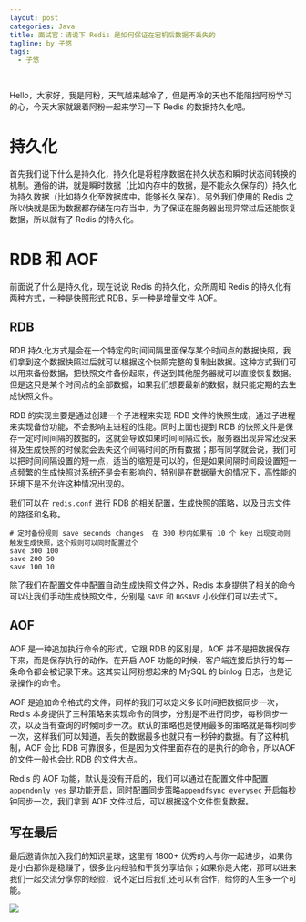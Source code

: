 ```yaml
---
layout: post
categories: Java
title: 面试官：请说下 Redis 是如何保证在宕机后数据不丢失的
tagline: by 子悠
tags: 
  - 子悠

---
```


Hello，大家好，我是阿粉，天气越来越冷了，但是再冷的天也不能阻挡阿粉学习的心，今天大家就跟着阿粉一起来学习一下 Redis 的数据持久化吧。

<!--more-->

# 持久化

首先我们说下什么是持久化，持久化是将程序数据在持久状态和瞬时状态间转换的机制。通俗的讲，就是瞬时数据（比如内存中的数据，是不能永久保存的）持久化为持久数据（比如持久化至数据库中，能够长久保存）。另外我们使用的 Redis 之所以快就是因为数据都存储在内存当中，为了保证在服务器出现异常过后还能恢复数据，所以就有了 Redis 的持久化。

# RDB 和 AOF

前面说了什么是持久化，现在说说 Redis 的持久化，众所周知 Redis 的持久化有两种方式，一种是快照形式 RDB，另一种是增量文件 AOF。

## RDB

RDB 持久化方式是会在一个特定的时间间隔里面保存某个时间点的数据快照，我们拿到这个数据快照过后就可以根据这个快照完整的复制出数据。这种方式我们可以用来备份数据，把快照文件备份起来，传送到其他服务器就可以直接恢复数据。但是这只是某个时间点的全部数据，如果我们想要最新的数据，就只能定期的去生成快照文件。

RDB 的实现主要是通过创建一个子进程来实现 RDB 文件的快照生成，通过子进程来实现备份功能，不会影响主进程的性能。同时上面也提到 RDB 的快照文件是保存一定时间间隔的数据的，这就会导致如果时间间隔过长，服务器出现异常还没来得及生成快照的时候就会丢失这个间隔时间的所有数据；那有同学就会说，我们可以把时间间隔设置的短一点，适当的缩短是可以的，但是如果间隔时间段设置短一点频繁的生成快照对系统还是会有影响的，特别是在数据量大的情况下，高性能的环境下是不允许这种情况出现的。

我们可以在 `redis.conf` 进行 RDB 的相关配置，生成快照的策略，以及日志文件的路径和名称。

```properties
# 定时备份规则 save seconds changes  在 300 秒内如果有 10 个 key 出现变动则触发生成快照，这个规则可以同时配置过个
save 300 100
save 200 50
save 100 10
```

除了我们在配置文件中配置自动生成快照文件之外，Redis 本身提供了相关的命令可以让我们手动生成快照文件，分别是 `SAVE` 和 `BGSAVE` 小伙伴们可以去试下。

## AOF

AOF 是一种追加执行命令的形式，它跟 RDB 的区别是，AOF 并不是把数据保存下来，而是保存执行的动作。在开启 AOF 功能的时候，客户端连接后执行的每一条命令都会被记录下来。这其实让阿粉想起来的 MySQL 的 binlog 日志，也是记录操作的命令。

 AOF 是追加命令格式的文件，同样的我们可以定义多长时间把数据同步一次，Redis 本身提供了三种策略来实现命令的同步，分别是不进行同步，每秒同步一次，以及当有查询的时候同步一次。默认的策略也是使用最多的策略就是每秒同步一次，这样我们可以知道，丢失的数据最多也就只有一秒钟的数据。有了这种机制，AOF 会比 RDB 可靠很多，但是因为文件里面存在的是执行的命令，所以AOF 的文件一般也会比 RDB 的文件大点。

Redis 的 AOF 功能，默认是没有开启的，我们可以通过在配置文件中配置`appendonly yes` 是功能开启，同时配置同步策略`appendfsync everysec` 开启每秒钟同步一次，我们拿到 AOF 文件过后，可以根据这个文件恢复数据。

## 写在最后

最后邀请你加入我们的知识星球，这里有 1800+ 优秀的人与你一起进步，如果你是小白那你是稳赚了，很多业内经验和干货分享给你；如果你是大佬，那可以进来我们一起交流分享你的经验，说不定日后我们还可以有合作，给你的人生多一个可能。

![](http://www.justdojava.com/assets/images/2019/java/image_ziyou/子悠-知识星球.png)

